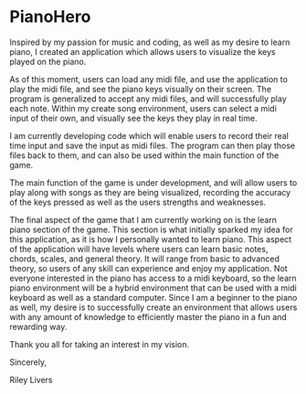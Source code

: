 # PianoHero

Inspired by my passion for music and coding, as well as my desire to learn piano, I created an application which allows users to visualize the keys played on the piano. 

As of this moment, users can load any midi file, and use the application to play the midi file, and see the piano keys visually on their screen. The program is generalized to accept any midi files, and will successfully play each note. Within my create song environment, users can select a midi input of their own, and visually see the keys they play in real time. 

I am currently developing code which will enable users to record their real time input and save the input as midi files. The program can then play those files back to them, and can also be used within the main function of the game. 

The main function of the game is under development, and will allow users to play along with songs as they are being visualized, recording the accuracy of the keys pressed as well as the users strengths and weaknesses. 

The final aspect of the game that I am currently working on is the learn piano section of the game. This section is what initially sparked my idea for this application, as it is how I personally wanted to learn piano. This aspect of the application will have levels where users can learn basic notes, chords, scales, and general theory. It will range from basic to advanced theory, so users of any skill can experience and enjoy my application. Not everyone interested in the piano has access to a midi keyboard, so the learn piano environment will be a hybrid environment that can be used with a midi keyboard as well as a standard computer. Since I am a beginner to the piano as well, my desire is to successfully create an environment that allows users with any amount of knowledge to efficiently master the piano in a fun and rewarding way. 

Thank you all for taking an interest in my vision.

Sincerely, 

Riley Livers




